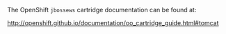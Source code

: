 The OpenShift `jbossews` cartridge documentation can be found at: 

http://openshift.github.io/documentation/oo_cartridge_guide.html#tomcat
